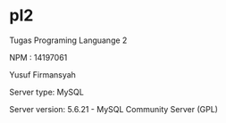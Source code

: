 # pl2
Tugas Programing Languange 2

NPM : 14197061

Yusuf Firmansyah

Server type: MySQL

Server version: 5.6.21 - MySQL Community Server (GPL)
